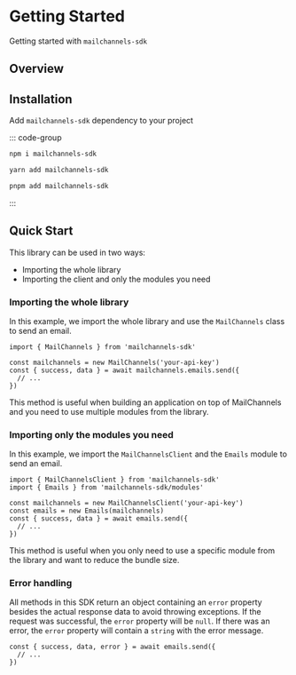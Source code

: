 # Getting Started

Getting started with `mailchannels-sdk`

## Overview

<!-- @include: ../README.md#overview -->
<!-- @include: ../README.md#note-->

## Installation

Add `mailchannels-sdk` dependency to your project

::: code-group
```sh [npm]
npm i mailchannels-sdk
```

```sh [yarn]
yarn add mailchannels-sdk
```

```sh [pnpm]
pnpm add mailchannels-sdk
```
:::

## Quick Start

This library can be used in two ways:
- Importing the whole library
- Importing the client and only the modules you need

### Importing the whole library

In this example, we import the whole library and use the `MailChannels` class to send an email.

```ts{1}
import { MailChannels } from 'mailchannels-sdk'

const mailchannels = new MailChannels('your-api-key')
const { success, data } = await mailchannels.emails.send({
  // ...
})
```

This method is useful when building an application on top of MailChannels and you need to use multiple modules from the library.

### Importing only the modules you need

In this example, we import the `MailChannelsClient` and the `Emails` module to send an email.

```ts{1,2}
import { MailChannelsClient } from 'mailchannels-sdk'
import { Emails } from 'mailchannels-sdk/modules'

const mailchannels = new MailChannelsClient('your-api-key')
const emails = new Emails(mailchannels)
const { success, data } = await emails.send({
  // ...
})
```

This method is useful when you only need to use a specific module from the library and want to reduce the bundle size.

### Error handling

All methods in this SDK return an object containing an `error` property besides the actual response data to avoid throwing exceptions. If the request was successful, the `error` property will be `null`. If there was an error, the `error` property will contain a `string` with the error message.

```ts{1}
const { success, data, error } = await emails.send({
  // ...
})
```
